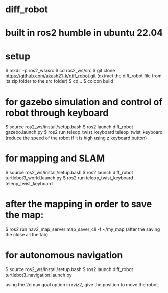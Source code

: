 # diff_robot
# built in ros2 humble in ubuntu 22.04

# setup 
$ mkdir -p ros2_ws/src
$ cd ros2_ws/src
$ git clone https://github.com/akash21-k/diff_robot.git (extract the diff_robot file from its zip folder to the src folder)
$ cd ..
$ colcon build

# for gazebo simulation and control of robot through keyboard
$ source ros2_ws/install/setup.bash
$ ros2 launch diff_robot gazebo.launch.py
$ ros2 run teleop_twist_keyboard teleop_twist_keyboard (reduce the speed of the robot if it is high using z keyboard button)

# for mapping and SLAM
$ source ros2_ws/install/setup.bash
$ ros2 launch diff_robot turtlebot3_world.launch.py
$ ros2 run teleop_twist_keyboard teleop_twist_keyboard

# after the mapping in order to save the map:
$ ros2 run nav2_map_server map_saver_cli -f ~/my_map
(after the saving the close all the tab)

# for autonomous navigation 
$ source ros2_ws/install/setup.bash
$ ros2 launch diff_robot turtlebot3_navigation.launch.py

using the 2d nav goal option in rviz2, give the position to move the robot.
